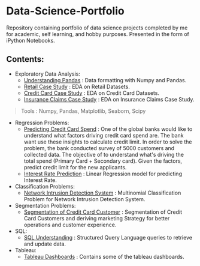 # Data-Science-Portfolio
Repository containing portfolio of data science projects completed by me for academic, self learning, and hobby purposes. Presented in the form of iPython Notebooks.
## Contents:
- Exploratory Data Analysis:
  - [Understanding Pandas](https://github.com/aryangupta309/Data-Science-Portfolio/tree/main/1.%20Pandas%20Basics%20Exercises) : Data formatting with Numpy and Pandas.
  - [Retail Case Study](https://github.com/aryangupta309/Data-Science-Portfolio/tree/main/3.%20Pandas%20Case%20Study%201%20-%20Retail%20Case%20Study) : EDA on Retail Datasets.
  - [Credit Card Case Study](https://github.com/aryangupta309/Data-Science-Portfolio/tree/main/4.%20Pandas%20Case%20Study%202%20-%20Credit%20Card%20Case%20Study) : EDA on Credit Card Datasets.
  - [Insurance Claims Case Study](https://github.com/aryangupta309/Data-Science-Portfolio/tree/main/5.%20Pandas%20Case%20Study%203%20-%20Insurance%20Claims%20Case%20Study) : EDA on Insurance Claims Case Study.
> Tools : Numpy, Pandas, Matplotlib, Seaborn, Scipy
- Regression Problems:
  - [Predicting Credit Card Spend](https://github.com/aryangupta309/Data-Science-Portfolio/tree/main/1.%20Predicting%20Credit%20Card%20Spend%20%26%20Identifying%20Key%20Drivers) : One of the global banks would like to understand what factors driving credit card spend are. The bank want use these insights to calculate credit limit. In order to solve the problem, the bank conducted survey of 5000 customers and collected data. The objective of to understand what's driving the total spend (Primary Card + Secondary card). Given the factors, predict credit limit for the new applicants.
  - [Interest Rate Prediction](https://github.com/aryangupta309/Data-Science-Portfolio/tree/main/Interest%20Rate%20Prediction) : Linear Regression model for predicting Interest Rate.
- Classification Problems:
  - [Network Intrusion Detection System](https://github.com/aryangupta309/Data-Science-Portfolio/tree/main/3.%20Network%20Intrusion%20Detection%20System) : Multinomial Classification Problem for Network Intrusion Detection System.
- Segmentation Problems:
  - [Segmentation of Credit Card Customer](https://github.com/aryangupta309/Data-Science-Portfolio/tree/main/4.%20Segmentation%20of%20Credit%20Card%20Customers) : Segmentation of Credit Card Customers and deriving marketing Strategy for better operations and customer experience.
- SQL:
  - [SQL Understanding](https://github.com/aryangupta309/Data-Science-Portfolio/tree/main/Sql) : Structured Query Language queries to retrieve and update data.
- Tableau:
  - [Tableau Dashboards](https://github.com/aryangupta309/Data-Science-Portfolio/tree/main/Tableau) : Contains some of the tableau dashboards.

